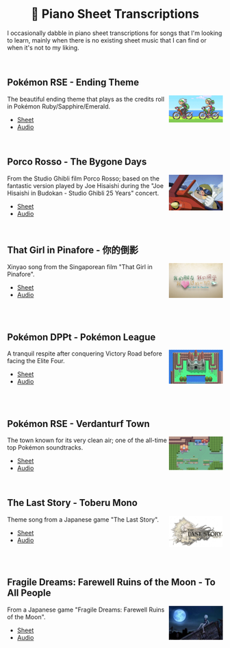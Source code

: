 <div align="center">
  <h1 align="center">🎹 Piano Sheet Transcriptions</h1>
</div>

I occasionally dabble in piano sheet transcriptions for songs that I'm looking to learn, mainly when there is no existing sheet music that I can find or when it's not to my liking.

<br />

## Pokémon RSE - Ending Theme

<a href='#'><img align="right" width="25%" alt="Pokémon RSE - Ending Theme" src="./images/pokemon-rse-credits.gif" /></a>

The beautiful ending theme that plays as the credits roll in Pokémon Ruby/Sapphire/Emerald.

- [Sheet](./sheet-music/pokemon-rse-ending-theme.pdf)
- [Audio](https://www.youtube.com/watch?v=KmlFDnsT4Zk)

<br />

## Porco Rosso - The Bygone Days

<a href='#'><img align="right" width="25%" alt="Porco Rosso - The Bygone Days" src="./images/porco-rosso.jpg" /></a>

From the Studio Ghibli film Porco Rosso; based on the fantastic version played by Joe Hisaishi during the "Joe Hisaishi in Budokan - Studio Ghibli 25 Years" concert.

- [Sheet](./sheet-music/porco-rosso-the-bygone-days.pdf)
- [Audio](https://www.youtube.com/watch?v=QsowHW0t7CA)

<br />

## That Girl in Pinafore - 你的倒影

<a href='#'><img align="right" width="25%" alt="That Girl in Pinafore - 你的倒影" src="./images/that-girl-in-pinafore.jpg" /></a>

Xinyao song from the Singaporean film "That Girl in Pinafore".

- [Sheet](./sheet-music/that-girl-in-pinafore-ni-de-dao-ying.pdf)
- [Audio](https://www.youtube.com/watch?v=27VqrAfj6OU)

<br /><br />

## Pokémon DPPt - Pokémon League

<!-- source: https://i1.sndcdn.com/artworks-000325264624-pcbcsf-t500x500.jpg -->
<a href='#'><img align="right" width="25%" alt="Pokémon DPPt - Pokémon League" src="./images/pokemon-league.jpg" /></a>

A tranquil respite after conquering Victory Road before facing the Elite Four.

- [Sheet](./sheet-music/pokemon-dppt-pokemon-league.pdf)
- [Audio](https://www.youtube.com/watch?v=h1eBGWxAs74)

<br /><br />

## Pokémon RSE - Verdanturf Town

<!-- source: https://pianu.com/wp-content/uploads/2019/10/download-2.jpg -->
<a href='#'><img align="right" width="25%" alt="Pokémon RSE - Verdanturf Town" src="./images/verdanturf-town.jpg" /></a>

The town known for its very clean air; one of the all-time top Pokémon soundtracks.

- [Sheet](./sheet-music/pokemon-rse-verdanturf-town.pdf)
- [Audio](https://www.youtube.com/watch?v=MHFBO-ASaE8)

<br />

## The Last Story - Toberu Mono

<!-- source: https://www.wired.com/images_blogs/gamelife/2012/02/last-story-660.jpg -->
<a href='#'><img align="right" width="25%" alt="Pokémon RSE - Verdanturf Town" src="./images/the-last-story.jpg" /></a>

Theme song from a Japanese game "The Last Story".

- [Sheet](./sheet-music/the-last-story-toberu-mono.pdf)
- [Audio](https://www.youtube.com/watch?v=zDiEIzDa5VM)

<br /><br />

## Fragile Dreams: Farewell Ruins of the Moon - To All People

<a href='#'><img align="right" width="25%" alt="Fragile Dreams: Farewell Ruins of the Moon - To All People" src="./images/fragile-dreams-farewell-ruins-of-the-moon.jpg" /></a>

From a Japanese game "Fragile Dreams: Farewell Ruins of the Moon".

- [Sheet](./sheet-music/fragile-dreams-farewell-ruins-of-the-moon-to-all-people.pdf)
- [Audio](https://www.youtube.com/watch?v=2pPsJd6bPOM)
